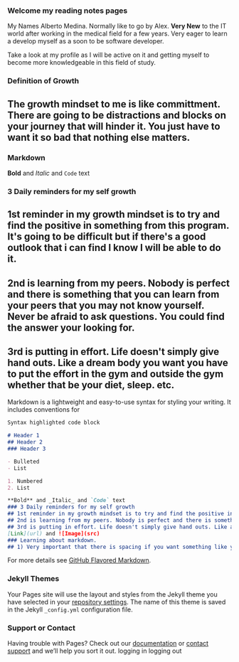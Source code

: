 ### Welcome my reading notes pages

My Names Alberto Medina. Normally like to go by Alex. **Very New** to the IT world after working in the medical field for a few years. Very eager to learn a develop myself as a soon to be software developer.

Take a look at my profile as I will be active on it and getting myself to become more knowledgeable in this field of study.
### Definition of Growth
## The growth mindset to me is like committment. There are going to be distractions and blocks on your journey that will hinder it. You just have to want it so bad that nothing else matters.
### Markdown

**Bold** and _Italic_ and `Code` text
### 3 Daily reminders for my self growth
## 1st reminder in my growth mindset is to try and find the positive in something from this program. It's going to be difficult but if there's a good outlook that i can find I know I will be able to do it.
## 2nd is learning from my peers. Nobody is perfect and there is something that you can learn from your peers that you may not know yourself. Never be afraid to ask questions. You could find the answer your looking for.
## 3rd is putting in effort. Life doesn't simply give hand outs. Like a dream body you want you have to put the effort in the gym and outside the gym whether that be your diet, sleep. etc.
Markdown is a lightweight and easy-to-use syntax for styling your writing. It includes conventions for

```markdown
Syntax highlighted code block

# Header 1
## Header 2
### Header 3

- Bulleted
- List

1. Numbered
2. List

**Bold** and _Italic_ and `Code` text
### 3 Daily reminders for my self growth
## 1st reminder in my growth mindset is to try and find the positive in something from this program. It's going to be difficult but if there's a good outlook that i can find I know I will be able to do it.
## 2nd is learning from my peers. Nobody is perfect and there is something that you can learn from your peers that you may not know yourself. Never be afraid to ask questions. You could find the answer your looking for.
## 3rd is putting in effort. Life doesn't simply give hand outs. Like a dream body you want you have to put the effort in the gym and outside the gym whether that be your diet, sleep. etc.
[Link](url) and ![Image](src)
### Learning about markdown.
## 1) Very important that there is spacing if you want something like your bold or italics to respond and work.
```

For more details see [GitHub Flavored Markdown](https://guides.github.com/features/mastering-markdown/).

### Jekyll Themes

Your Pages site will use the layout and styles from the Jekyll theme you have selected in your [repository settings](https://github.com/albemedina/Reading-Notes/settings). The name of this theme is saved in the Jekyll `_config.yml` configuration file.

### Support or Contact

Having trouble with Pages? Check out our [documentation](https://docs.github.com/categories/github-pages-basics/) or [contact support](https://support.github.com/contact) and we’ll help you sort it out.
logging in logging out

